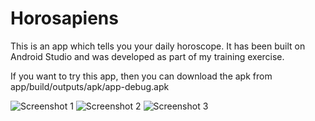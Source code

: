 # Horosapiens
This is an app which tells you your daily horoscope. It has been built on Android Studio and was developed as part of my training exercise.

If you want to try this app, then you can download the apk from app/build/outputs/apk/app-debug.apk

![Screenshot 1](https://s30.postimg.org/vev86mc8t/Screenshot_2016_12_30_23_29_43_185_com_example_u.png)
![Screenshot 2](https://s30.postimg.org/57u1antz1/Screenshot_2016_12_30_23_29_48_414_com_example_u.png)
![Screenshot 3](https://s30.postimg.org/6o5jsswvx/Screenshot_2016_12_30_23_29_53_427_com_example_u.png)
